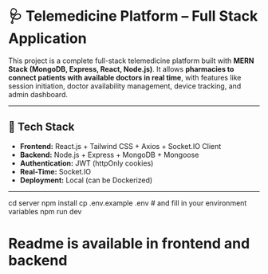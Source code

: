 # 🩺 Telemedicine Platform – Full Stack Application

This project is a complete full-stack telemedicine platform built with **MERN Stack (MongoDB, Express, React, Node.js)**. It allows **pharmacies to connect patients with available doctors in real time**, with features like session initiation, doctor availability management, device tracking, and admin dashboard.

---

## 🚀 Tech Stack

- **Frontend:** React.js + Tailwind CSS + Axios + Socket.IO Client
- **Backend:** Node.js + Express + MongoDB + Mongoose
- **Authentication:** JWT (httpOnly cookies)
- **Real-Time:** Socket.IO
- **Deployment:** Local (can be Dockerized)

---
cd server
npm install
cp .env.example .env  # and fill in your environment variables
npm run dev




# Readme is available in frontend and backend

